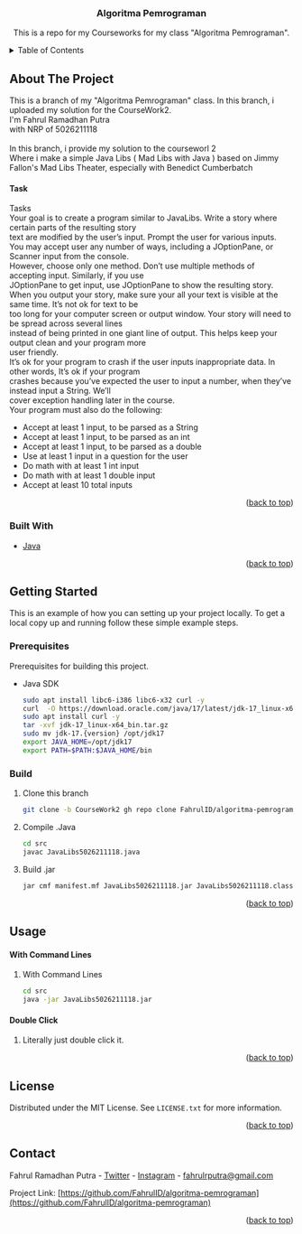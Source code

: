 <div id="top"></div>
<br />

<h3 align="center">Algoritma Pemrograman</h3>

  <p align="center">
    This is a repo for my Courseworks for my class "Algoritma Pemrograman".
  </p>
</div>

<!-- TABLE OF CONTENTS -->
<details>
  <summary>Table of Contents</summary>
  <ol>
    <li>
      <a href="#about-the-project">About The Project</a>
      <ul>
        <li><a href="#built-with">Built With</a></li>
      </ul>
    </li>
    </li>
    <li>
      <a href="#getting-started">Getting Started</a>
      <ul>
        <li><a href="#prerequisites">Prerequisites</a></li>
        <li><a href="#build">Build</a></li>
      </ul>
    </li>
    <li><a href="#usage">Usage</a></li>
    <li><a href="#license">License</a></li>
    <li><a href="#contact">Contact</a></li>
  </ol>
</details>



<!-- ABOUT THE PROJECT -->
## About The Project

This is a branch of my "Algoritma Pemrograman" class. In this branch, i uploaded my solution for the CourseWork2. <br />
I'm Fahrul Ramadhan Putra <br />
with NRP of 5026211118 <br />
<br />
In this branch, i provide my solution to the courseworl 2 <br />
Where i make a simple Java Libs ( Mad Libs with Java ) based on Jimmy Fallon's Mad Libs Theater, especially with Benedict Cumberbatch <br />

#### Task

Tasks <br />
Your goal is to create a program similar to JavaLibs. Write a story where certain parts of the resulting story <br />
text are modified by the user’s input. Prompt the user for various inputs. <br />
You may accept user any number of ways, including a JOptionPane, or Scanner input from the console. <br />
However, choose only one method. Don’t use multiple methods of accepting input. Similarly, if you use <br />
JOptionPane to get input, use JOptionPane to show the resulting story. <br />
When you output your story, make sure your all your text is visible at the same time. It’s not ok for text to be <br />
too long for your computer screen or output window. Your story will need to be spread across several lines <br />
instead of being printed in one giant line of output. This helps keep your output clean and your program more <br />
user friendly. <br />
It’s ok for your program to crash if the user inputs inappropriate data. In other words, It’s ok if your program <br />
crashes because you’ve expected the user to input a number, when they’ve instead input a String. We’ll <br />
cover exception handling later in the course. <br />
Your program must also do the following: <br />
* Accept at least 1 input, to be parsed as a String
* Accept at least 1 input, to be parsed as an int
* Accept at least 1 input, to be parsed as a double
* Use at least 1 input in a question for the user
* Do math with at least 1 int input
* Do math with at least 1 double input
* Accept at least 10 total inputs

<p align="right">(<a href="#top">back to top</a>)</p>



### Built With

* [Java](https://www.oracle.com/java/technologies/downloads/)

<p align="right">(<a href="#top">back to top</a>)</p>



<!-- GETTING STARTED -->
## Getting Started

This is an example of how you can setting up your project locally.
To get a local copy up and running follow these simple example steps.

### Prerequisites

Prerequisites for building this project.

* Java SDK
  ```sh
  sudo apt install libc6-i386 libc6-x32 curl -y
  curl  -O https://download.oracle.com/java/17/latest/jdk-17_linux-x64_bin.tar.gz
  sudo apt install curl -y
  tar -xvf jdk-17_linux-x64_bin.tar.gz
  sudo mv jdk-17.{version} /opt/jdk17
  export JAVA_HOME=/opt/jdk17
  export PATH=$PATH:$JAVA_HOME/bin
  ```

### Build

1. Clone this branch
   ```sh
   git clone -b CourseWork2 gh repo clone FahrulID/algoritma-pemrograman
   ```
2. Compile .Java
   ```sh
   cd src
   javac JavaLibs5026211118.java
   ```
3. Build .jar
   ```sh
   jar cmf manifest.mf JavaLibs5026211118.jar JavaLibs5026211118.class
   ```

<p align="right">(<a href="#top">back to top</a>)</p>



<!-- USAGE EXAMPLES -->
## Usage

#### With Command Lines

1. With Command Lines
   ```sh
   cd src
   java -jar JavaLibs5026211118.jar
   ```

#### Double Click

1. Literally just double click it.

<p align="right">(<a href="#top">back to top</a>)</p>

<!-- LICENSE -->
## License

Distributed under the MIT License. See `LICENSE.txt` for more information.

<p align="right">(<a href="#top">back to top</a>)</p>



<!-- CONTACT -->
## Contact

Fahrul Ramadhan Putra - [Twitter](https://twitter.com/fahrulrputra) - [Instagram](https://www.instagram.com/fahrulrputra/) - fahrulrputra@gmail.com

Project Link: [https://github.com/FahrulID/algoritma-pemrograman](https://github.com/FahrulID/algoritma-pemrograman)

<p align="right">(<a href="#top">back to top</a>)</p>